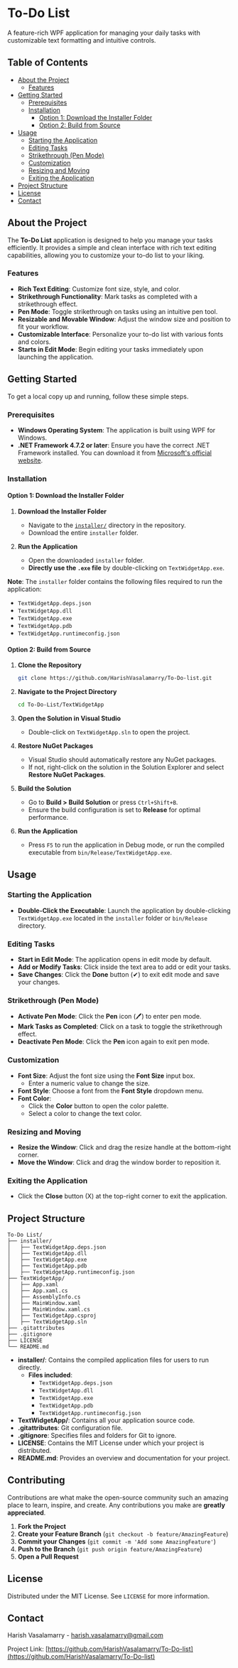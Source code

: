 # To-Do List

A feature-rich WPF application for managing your daily tasks with customizable text formatting and intuitive controls.

## Table of Contents

- [About the Project](#about-the-project)
  - [Features](#features)
- [Getting Started](#getting-started)
  - [Prerequisites](#prerequisites)
  - [Installation](#installation)
    - [Option 1: Download the Installer Folder](#option-1-download-the-installer-folder)
    - [Option 2: Build from Source](#option-2-build-from-source)
- [Usage](#usage)
  - [Starting the Application](#starting-the-application)
  - [Editing Tasks](#editing-tasks)
  - [Strikethrough (Pen Mode)](#strikethrough-pen-mode)
  - [Customization](#customization)
  - [Resizing and Moving](#resizing-and-moving)
  - [Exiting the Application](#exiting-the-application)
- [Project Structure](#project-structure)
- [License](#license)
- [Contact](#contact)

## About the Project

The **To-Do List** application is designed to help you manage your tasks efficiently. It provides a simple and clean interface with rich text editing capabilities, allowing you to customize your to-do list to your liking.

### Features

- **Rich Text Editing**: Customize font size, style, and color.
- **Strikethrough Functionality**: Mark tasks as completed with a strikethrough effect.
- **Pen Mode**: Toggle strikethrough on tasks using an intuitive pen tool.
- **Resizable and Movable Window**: Adjust the window size and position to fit your workflow.
- **Customizable Interface**: Personalize your to-do list with various fonts and colors.
- **Starts in Edit Mode**: Begin editing your tasks immediately upon launching the application.

## Getting Started

To get a local copy up and running, follow these simple steps.

### Prerequisites

- **Windows Operating System**: The application is built using WPF for Windows.
- **.NET Framework 4.7.2 or later**: Ensure you have the correct .NET Framework installed. You can download it from [Microsoft's official website](https://dotnet.microsoft.com/download/dotnet-framework/net472).

### Installation

#### Option 1: Download the Installer Folder

1. **Download the Installer Folder**

   - Navigate to the [`installer/`](installer/) directory in the repository.
   - Download the entire `installer` folder.

2. **Run the Application**

   - Open the downloaded `installer` folder.
   - **Directly use the `.exe` file** by double-clicking on `TextWidgetApp.exe`.

**Note**: The `installer` folder contains the following files required to run the application:

- `TextWidgetApp.deps.json`
- `TextWidgetApp.dll`
- `TextWidgetApp.exe`
- `TextWidgetApp.pdb`
- `TextWidgetApp.runtimeconfig.json`

#### Option 2: Build from Source

1. **Clone the Repository**

   ```bash
   git clone https://github.com/HarishVasalamarry/To-Do-list.git
   ```

2. **Navigate to the Project Directory**

   ```bash
   cd To-Do-List/TextWidgetApp
   ```

3. **Open the Solution in Visual Studio**

   - Double-click on `TextWidgetApp.sln` to open the project.

4. **Restore NuGet Packages**

   - Visual Studio should automatically restore any NuGet packages.
   - If not, right-click on the solution in the Solution Explorer and select **Restore NuGet Packages**.

5. **Build the Solution**

   - Go to **Build > Build Solution** or press `Ctrl+Shift+B`.
   - Ensure the build configuration is set to **Release** for optimal performance.

6. **Run the Application**

   - Press `F5` to run the application in Debug mode, or run the compiled executable from `bin/Release/TextWidgetApp.exe`.

## Usage

### Starting the Application

- **Double-Click the Executable**: Launch the application by double-clicking `TextWidgetApp.exe` located in the `installer` folder or `bin/Release` directory.

### Editing Tasks

- **Start in Edit Mode**: The application opens in edit mode by default.
- **Add or Modify Tasks**: Click inside the text area to add or edit your tasks.
- **Save Changes**: Click the **Done** button (✔) to exit edit mode and save your changes.

### Strikethrough (Pen Mode)

- **Activate Pen Mode**: Click the **Pen** icon (🖊) to enter pen mode.
- **Mark Tasks as Completed**: Click on a task to toggle the strikethrough effect.
- **Deactivate Pen Mode**: Click the **Pen** icon again to exit pen mode.

### Customization

- **Font Size**: Adjust the font size using the **Font Size** input box.
  - Enter a numeric value to change the size.
- **Font Style**: Choose a font from the **Font Style** dropdown menu.
- **Font Color**:
  - Click the **Color** button to open the color palette.
  - Select a color to change the text color.

### Resizing and Moving

- **Resize the Window**: Click and drag the resize handle at the bottom-right corner.
- **Move the Window**: Click and drag the window border to reposition it.

### Exiting the Application

- Click the **Close** button (X) at the top-right corner to exit the application.

## Project Structure

```
To-Do List/
├── installer/
│   ├── TextWidgetApp.deps.json
│   ├── TextWidgetApp.dll
│   ├── TextWidgetApp.exe
│   ├── TextWidgetApp.pdb
│   ├── TextWidgetApp.runtimeconfig.json
├── TextWidgetApp/
│   ├── App.xaml
│   ├── App.xaml.cs
│   ├── AssemblyInfo.cs
│   ├── MainWindow.xaml
│   ├── MainWindow.xaml.cs
│   ├── TextWidgetApp.csproj
│   ├── TextWidgetApp.sln
├── .gitattributes
├── .gitignore
├── LICENSE
└── README.md
```

- **installer/**: Contains the compiled application files for users to run directly.
  - **Files included**:
    - `TextWidgetApp.deps.json`
    - `TextWidgetApp.dll`
    - `TextWidgetApp.exe`
    - `TextWidgetApp.pdb`
    - `TextWidgetApp.runtimeconfig.json`
- **TextWidgetApp/**: Contains all your application source code.
- **.gitattributes**: Git configuration file.
- **.gitignore**: Specifies files and folders for Git to ignore.
- **LICENSE**: Contains the MIT License under which your project is distributed.
- **README.md**: Provides an overview and documentation for your project.

## Contributing

Contributions are what make the open-source community such an amazing place to learn, inspire, and create. Any contributions you make are **greatly appreciated**.

1. **Fork the Project**
2. **Create your Feature Branch** (`git checkout -b feature/AmazingFeature`)
3. **Commit your Changes** (`git commit -m 'Add some AmazingFeature'`)
4. **Push to the Branch** (`git push origin feature/AmazingFeature`)
5. **Open a Pull Request**

## License

Distributed under the MIT License. See `LICENSE` for more information.

## Contact

Harish Vasalamarry - [harish.vasalamarry@gmail.com](mailto:harish.vasalamarry@gmail.com)

Project Link: [https://github.com/HarishVasalamarry/To-Do-list](https://github.com/HarishVasalamarry/To-Do-list)
